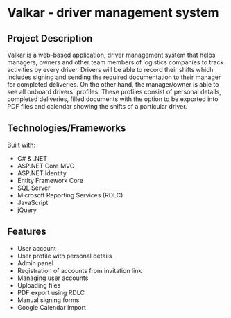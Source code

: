# Valkar - driver management system

## Project Description
Valkar is a web-based application, driver management system that helps managers, owners and other team members of logistics companies to track activities by every driver. Drivers will be able to record their shifts which includes signing and sending the required documentation to their manager for completed deliveries. On the other hand, the manager/owner is able to see all onboard drivers\` profiles. These profiles consist of personal details, completed deliveries, filled documents with the option to be exported into PDF files and calendar showing the shifts of a particular driver.

## Technologies/Frameworks
Built with:
* C# & .NET
* ASP.NET Core MVC
* ASP.NET Identity
* Entity Framework Core
* SQL Server
* Microsoft Reporting Services (RDLC)
* JavaScript
* jQuery

## Features
* User account
* User profile with personal details
* Admin panel
* Registration of accounts from invitation link
* Managing user accounts
* Uploading files
* PDF export using RDLC
* Manual signing forms
* Google Calendar import

